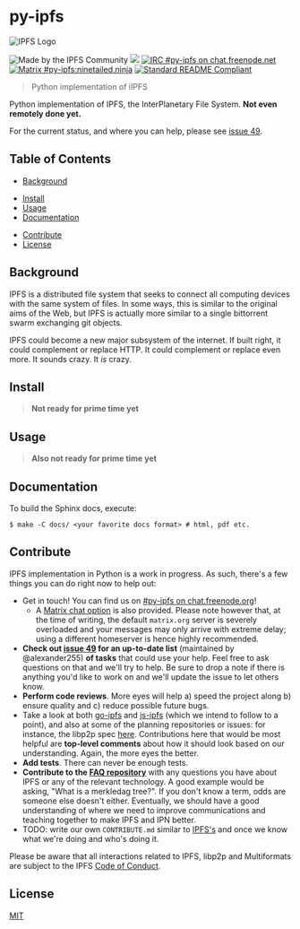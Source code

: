 # py-ipfs

![IPFS Logo](ipfs.png)

![Made by the IPFS Community](https://img.shields.io/badge/made%20by-IPFS%20Community-blue.svg?style=flat-square)
[![](https://img.shields.io/badge/project-IPFS-blue.svg?style=flat-square)](http://ipfs.io/)
[![IRC #py-ipfs on chat.freenode.net](https://img.shields.io/badge/freenode%20IRC-%23py--ipfs-blue.svg?style=flat-square)](http://webchat.freenode.net/?channels=%23py-ipfs)
[![Matrix #py-ipfs:ninetailed.ninja](https://img.shields.io/matrix/py-ipfs:ninetailed.ninja?color=blue&label=matrix+chat&style=flat-square)](https://matrix.to/#/#py-ipfs:ninetailed.ninja?via=ninetailed.ninja&via=librem.one)
[![Standard README Compliant](https://img.shields.io/badge/standard--readme-OK-green.svg?style=flat-square)](https://github.com/RichardLitt/standard-readme)

> Python implementation of iIPFS

Python implementation of IPFS, the InterPlanetary File System. **Not even
remotely done yet.**

For the current status, and where you can help, please see [issue 49](https://github.com/ipfs/py-ipfs/issues/49).

## Table of Contents

- [Background](#background)
<!--  - [Organization](#organization) -->
- [Install](#install)
- [Usage](#usage)
- [Documentation](#documentation)
<!-- - [Roadmap](#roadmap) -->
- [Contribute](#contribute)
- [License](#license)

## Background

IPFS is a distributed file system that seeks to connect all computing devices
with the same system of files. In some ways, this is similar to the original
aims of the Web, but IPFS is actually more similar to a single bittorrent swarm
exchanging git objects.

IPFS could become a new major subsystem of the internet. If built right, it
could complement or replace HTTP. It could complement or replace even more. It
sounds crazy. It *is* crazy.

<!--
### Organization

This repository contains the Python package `ipfs`, which contains the
subpackages `block`, `merkledag`, `naming`, and `routing`, which function as
laid out in [the main IPFS repo](http://github.com/ipfs/ipfs)

The repo roughly looks like this::

    ipfs
    ├─ block
    ├─ merkledag
    ├─ naming
    ├─ network
    └─ routing
-->

## Install

> **Not ready for prime time yet**

## Usage

> **Also not ready for prime time yet**

## Documentation

To build the Sphinx docs, execute:
```shell
$ make -C docs/ <your favorite docs format> # html, pdf etc.
```

<!--
## Roadmap

Note: This is based on the roadmap from [js-ipfs](https://github.com/ipfs/js-ipfs) . As such, it may still contain inconsistencies until further editing.

- Block
- MerkleDAG
    - [ ] MerkleDAG Python implementation (needs IPLD).
        - [ ] [py-merkledag-store] No spec yet.
        - [Go Impl](https://github.com/ipfs/go-ipfs/blob/master/merkledag/merkledag.go)
        - [JS Impl](https://github.com/diasdavid/js-merkledag-store).
- Network
    - [ ] The `libp2p-website` [is the spec](https://github.com/diasdavid/libp2p-website), but for now the place to go is the [roadmap readme](https://github.com/diasdavid/go-libp2p/blob/docs/roadmap/README.md) in the `go-libp2p` docs.
    - [ ] [py-libp2p](https://github.com/libp2p/py-libp2p)
        - Please see the [py-libp2p repository](https://github.com/libp2p/py-libp2p#feature-breakdown)
          for the most up-to-date status of different components.
        - [ ] Swarm
            - The following modules are required, as a minimum, for basic connectivity:
                - [ ] libp2p-identify [JS implementation](https://github.com/diasdavid/js-libp2p-swarm/tree/master/src/identify).
                - Transports (just the baseline requirements, every module helps)
                    - [X] TCP [JS Impl](https://github.com/diasdavid/js-libp2p-tcp)
                - Stream Multiplexer
                    - [X] mplex
                - Upgrades/Crypto channel
                    - [ ] libp2p-secio
                - Peer Discovery (just the baseline requirements, every module helps)
                    - [X] bootstrap list
                    - [ ] Kademlia DHT
                    - [ ] mDNS
                - Content Discovery (just the baseline requirements, every module helps)
                    - [ ] Kademlia DHT
                - NAT Traversal (just the baseline requirements, every module helps)
                    - [ ] UPnP
                    - [ ] NAT-PmP
- Exchange
    - [ ] py-bitswap [JS Impl](https://github.com/diasdavid/js-bitswap). [JS Discussion issue](https://github.com/ipfs/js-ipfs/issues/17).
- Supporting modules
    - [X] [py-cid](https://github.com/ipld/py-cid)
    - [X] [py-multiaddr](https://github.com/multiformats/py-multiaddr) [Spec](https://github.com/jbenet/multiaddr) [Go Impl](https://github.com/jbenet/go-multiaddr). [JS Impl](https://github.com/jbenet/js-multiaddr).
    - [ ] [py-multistream-select](https://github.com/dheatovwil/py-multistream-select) [Spec](https://github.com/jbenet/multistream). [JS Impl](https://github.com/diasdavid/js-multistream) _protocol muxer_. [JS Discussion issue](https://github.com/ipfs/js-ipfs/issues/24).
    - [X] [py-multicodec](https://github.com/multiformats/py-multicodec). [Spec](https://github.com/jbenet/multicodec). [Go Impl](https://github.com/jbenet/go-multicodec)
    - [ ] [py-ipld](https://github.com/ipld/py-ipld-dag). [Spec](https://github.com/ipfs/specs/pull/37). [Discussion](https://github.com/ipfs/go-ipld/issues/8). [Go Impl.](https://github.com/ipfs/go-ipld). [JS Impl.](https://github.com/diasdavid/js-ipld)
-->


## Contribute

IPFS implementation in Python is a work in progress. As such, there's a few things you can do right now to help out:

  * Get in touch! You can find us on [#py-ipfs on chat.freenode.org](http://webchat.freenode.net/?channels=%23py-ipfs)!
     * A [Matrix chat option](https://matrix.to/#/#py-ipfs:ninetailed.ninja?via=ninetailed.ninja&via=librem.one) is also provided. Please note however that, at the time of writing, the default `matrix.org` server is severely overloaded and your messages may only arrive with extreme delay; using a different homeserver is hence highly recommended.
  * **Check out [issue 49](https://github.com/ipfs/py-ipfs/issues/49) for an up-to-date list** (maintained by @alexander255) **of tasks** that could use your help. Feel free to ask questions on that and we'll try to help. Be sure to drop a note if there is anything you'd like to work on and we'll update the issue to let others know.
  * **Perform code reviews**. More eyes will help a) speed the project along b) ensure quality and c) reduce possible future bugs.
  * Take a look at both [go-ipfs](https://github.com/ipfs/go-ipfs) and [js-ipfs](https://github.com/ipfs/js-ipfs) (which we intend to follow to a point), and also at some of the planning repositories or issues: for instance, the libp2p spec [here](https://github.com/libp2p/specs). Contributions here that would be most helpful are **top-level comments** about how it should look based on our understanding. Again, the more eyes the better.
  * **Add tests**. There can never be enough tests.
  * **Contribute to the [FAQ repository](https://github.com/ipfs/faq/issues)** with any questions you have about IPFS or any of the relevant technology. A good example would be asking, "What is a merkledag tree?". If you don't know a term, odds are someone else doesn't either. Eventually, we should have a good understanding of where we need to improve communications and teaching together to make IPFS and IPN better.
  * TODO: write our own `CONTRIBUTE.md` similar to [IPFS's](https://github.com/ipfs/ipfs/blob/master/CONTRIBUTE.md) and once we know what we're doing and who's doing it.

Please be aware that all interactions related to IPFS, libp2p and Multiformats are subject to the IPFS [Code of Conduct](https://github.com/ipfs/community/blob/master/code-of-conduct.md).

## License

[MIT](LICENSE)
